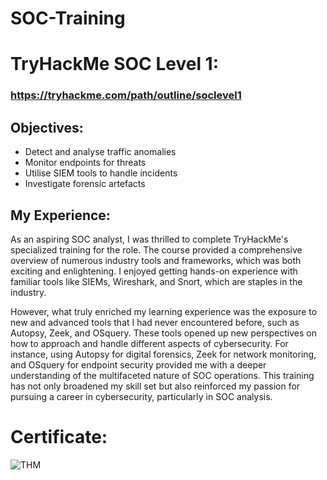 # SOC-Training

# TryHackMe SOC Level 1:     

### https://tryhackme.com/path/outline/soclevel1

## Objectives: 
- Detect and analyse traffic anomalies
- Monitor endpoints for threats
- Utilise SIEM tools to handle incidents
- Investigate forensic artefacts

## My Experience:
As an aspiring SOC analyst, I was thrilled to complete TryHackMe's specialized training for the role. The course provided a comprehensive overview of numerous industry tools and frameworks, which was both exciting and enlightening. I enjoyed getting hands-on experience with familiar tools like SIEMs, Wireshark, and Snort, which are staples in the industry.

However, what truly enriched my learning experience was the exposure to new and advanced tools that I had never encountered before, such as Autopsy, Zeek, and OSquery. These tools opened up new perspectives on how to approach and handle different aspects of cybersecurity. For instance, using Autopsy for digital forensics, Zeek for network monitoring, and OSquery for endpoint security provided me with a deeper understanding of the multifaceted nature of SOC operations. This training has not only broadened my skill set but also reinforced my passion for pursuing a career in cybersecurity, particularly in SOC analysis.

# Certificate:
![THM](https://tryhackme-certificates.s3-eu-west-1.amazonaws.com/THM-6YZACIICQ4.png)
